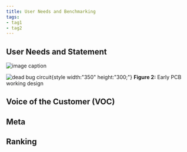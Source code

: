 ```yaml
---
title: User Needs and Benchmarking
tags:
- tag1
- tag2
---
```

## User Needs and Statement

![image caption](https://www.canva.com/design/DAGzHLxK_bY/Ise0SxT4pukfD6QDzsuQ6A/view?utm_content=DAGzHLxK_bY&utm_campaign=designshare&utm_medium=link2&utm_source=uniquelinks&utlId=hb20589062b)

![dead bug circuit](Image01.jpg){style width:"350" height:"300;"}
**Figure 2:** Early PCB working design


## Voice of the Customer (VOC) 




## Meta


## Ranking


